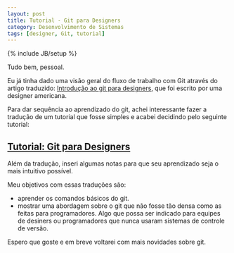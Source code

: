 ```yaml
---
layout: post
title: Tutorial - Git para Designers
category: Desenvolvimento de Sistemas
tags: [designer, Git, tutorial]
---
```


{% include JB/setup %}

Tudo bem, pessoal.

Eu já tinha dado uma visão geral do fluxo de trabalho com Git através do artigo traduzido: <a href="http://valeriofarias.com/git-para-designers/">Introdução ao git para designers</a>, que foi escrito por uma designer americana.

Para dar sequência ao aprendizado do git, achei interessante fazer a tradução de um tutorial que fosse simples e acabei decidindo pelo seguinte tutorial:

## [Tutorial: Git para Designers](http://valeriofarias.com/gitparadesigners.htm)

Além da tradução, inseri algumas notas para que seu aprendizado seja o mais intuitivo possível.

Meu objetivos com essas traduções são:

- aprender os comandos básicos do git.
- mostrar uma abordagem sobre o git que não fosse tão densa como as feitas para programadores. Algo que possa ser indicado para equipes de desiners ou programadores que nunca usaram sistemas de controle de versão.

Espero que goste e em breve voltarei com mais novidades sobre git.
